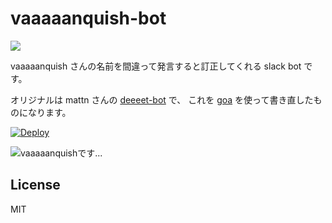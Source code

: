 # vaaaaanquish-bot

![](http://go-gyazo.appspot.com/ee747efcf38afdee.png)

vaaaaanquish さんの名前を間違って発言すると訂正してくれる slack bot です。

オリジナルは mattn さんの [deeeet-bot](https://github.com/mattn/deeeet-bot) で、
これを [goa](https://github.com/goadesign/goa) を使って書き直したものになります。

[![Deploy](https://www.herokucdn.com/deploy/button.png)](https://heroku.com/deploy)

![vaaaaanquishです...](http://go-gyazo.appspot.com/0de6426b4e395f1f.png)

## License

MIT
